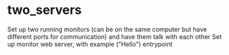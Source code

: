# two_servers
Set up two running monitors (can be on the same computer but have different ports for communication) and have them talk with each other Set up monitor web server, with example ("Hello") entrypoint
